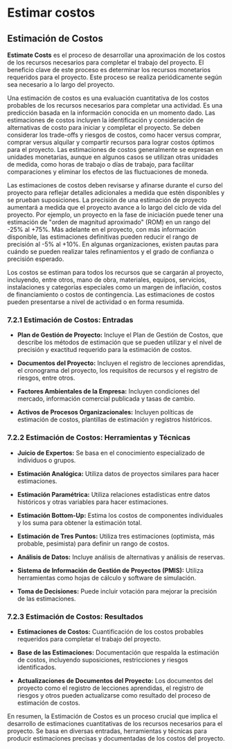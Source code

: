 # Estimar costos

## Estimación de Costos

**Estimate Costs** es el proceso de desarrollar una aproximación de los costos de los recursos necesarios para completar el trabajo del proyecto. El beneficio clave de este proceso es determinar los recursos monetarios requeridos para el proyecto. Este proceso se realiza periódicamente según sea necesario a lo largo del proyecto.

Una estimación de costos es una evaluación cuantitativa de los costos probables de los recursos necesarios para completar una actividad. Es una predicción basada en la información conocida en un momento dado. Las estimaciones de costos incluyen la identificación y consideración de alternativas de costo para iniciar y completar el proyecto. Se deben considerar los trade-offs y riesgos de costos, como hacer versus comprar, comprar versus alquilar y compartir recursos para lograr costos óptimos para el proyecto. Las estimaciones de costos generalmente se expresan en unidades monetarias, aunque en algunos casos se utilizan otras unidades de medida, como horas de trabajo o días de trabajo, para facilitar comparaciones y eliminar los efectos de las fluctuaciones de moneda.

Las estimaciones de costos deben revisarse y afinarse durante el curso del proyecto para reflejar detalles adicionales a medida que estén disponibles y se prueban suposiciones. La precisión de una estimación de proyecto aumentará a medida que el proyecto avance a lo largo del ciclo de vida del proyecto. Por ejemplo, un proyecto en la fase de iniciación puede tener una estimación de "orden de magnitud aproximado" (ROM) en un rango del -25% al +75%. Más adelante en el proyecto, con más información disponible, las estimaciones definitivas pueden reducir el rango de precisión al -5% al +10%. En algunas organizaciones, existen pautas para cuándo se pueden realizar tales refinamientos y el grado de confianza o precisión esperado.

Los costos se estiman para todos los recursos que se cargarán al proyecto, incluyendo, entre otros, mano de obra, materiales, equipos, servicios, instalaciones y categorías especiales como un margen de inflación, costos de financiamiento o costos de contingencia. Las estimaciones de costos pueden presentarse a nivel de actividad o en forma resumida.

### 7.2.1 Estimación de Costos: Entradas

- **Plan de Gestión de Proyecto:** Incluye el Plan de Gestión de Costos, que describe los métodos de estimación que se pueden utilizar y el nivel de precisión y exactitud requerido para la estimación de costos.

- **Documentos del Proyecto:** Incluyen el registro de lecciones aprendidas, el cronograma del proyecto, los requisitos de recursos y el registro de riesgos, entre otros.

- **Factores Ambientales de la Empresa:** Incluyen condiciones del mercado, información comercial publicada y tasas de cambio.

- **Activos de Procesos Organizacionales:** Incluyen políticas de estimación de costos, plantillas de estimación y registros históricos.

### 7.2.2 Estimación de Costos: Herramientas y Técnicas

- **Juicio de Expertos:** Se basa en el conocimiento especializado de individuos o grupos.

- **Estimación Analógica:** Utiliza datos de proyectos similares para hacer estimaciones.

- **Estimación Paramétrica:** Utiliza relaciones estadísticas entre datos históricos y otras variables para hacer estimaciones.

- **Estimación Bottom-Up:** Estima los costos de componentes individuales y los suma para obtener la estimación total.

- **Estimación de Tres Puntos:** Utiliza tres estimaciones (optimista, más probable, pesimista) para definir un rango de costos.

- **Análisis de Datos:** Incluye análisis de alternativas y análisis de reservas.

- **Sistema de Información de Gestión de Proyectos (PMIS):** Utiliza herramientas como hojas de cálculo y software de simulación.

- **Toma de Decisiones:** Puede incluir votación para mejorar la precisión de las estimaciones.

### 7.2.3 Estimación de Costos: Resultados

- **Estimaciones de Costos:** Cuantificación de los costos probables requeridos para completar el trabajo del proyecto.

- **Base de las Estimaciones:** Documentación que respalda la estimación de costos, incluyendo suposiciones, restricciones y riesgos identificados.

- **Actualizaciones de Documentos del Proyecto:** Los documentos del proyecto como el registro de lecciones aprendidas, el registro de riesgos y otros pueden actualizarse como resultado del proceso de estimación de costos.

En resumen, la Estimación de Costos es un proceso crucial que implica el desarrollo de estimaciones cuantitativas de los recursos necesarios para el proyecto. Se basa en diversas entradas, herramientas y técnicas para producir estimaciones precisas y documentadas de los costos del proyecto.
